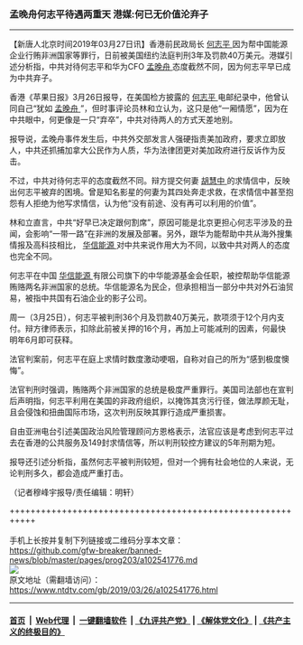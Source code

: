 ### 孟晚舟何志平待遇两重天 港媒:何已无价值沦弃子
------------------------

<div class="post_content" itemprop="articleBody">
 <p>
  【新唐人北京时间2019年03月27日讯】香港前民政局长
  <a href="https://www.ntdtv.com/gb/何志平.htm">
   何志平
  </a>
  因为帮中国能源企业行贿非洲国家等罪行，日前被美国纽约法庭判刑3年及罚款40万美元。港媒引述分析指，中共对待何志平和华为CFO
  <a href="https://www.ntdtv.com/gb/孟晚舟.htm">
   孟晚舟
  </a>
  态度截然不同，因为何志平早已成为中共弃子。
 </p>
 <p>
  香港《苹果日报》3月26日报导，在美国检方披露的
  <a href="https://www.ntdtv.com/gb/何志平.htm">
   何志平
  </a>
  电邮纪录中，他曾认同自己“犹如
  <a href="https://www.ntdtv.com/gb/孟晚舟.htm">
   孟晚舟
  </a>
  ”，但时事评论员林和立认为，这只是他“一厢情愿”，因为在中共眼中，何更像是一只“弃卒”，中共对待两人的方式天差地别。
 </p>
 <p>
  报导说，孟晚舟事件发生后，中共外交部发言人强硬指责美加政府，要求立即放人，中共还抓捕加拿大公民作为人质，华为法律团更对美加政府进行反诉作为反击。
 </p>
 <p>
  不过，中共对待何志平的态度截然不同。辩方提交何妻
  <a href="https://www.ntdtv.com/gb/胡慧中.htm">
   胡慧中
  </a>
  的求情信中，反映出何志平被弃的困境。曾是知名影星的何妻为其四处奔走求救，在求情信中甚至抱怨有人拒绝为他写求情信，认为他“没有前途、没有再可以利用的价值”。
 </p>
 <p>
  林和立直言，中共“好早已决定跟何割席”，原因可能是北京更担心何志平涉及的丑闻，会影响“一带一路”在非洲的发展及部署。另外，跟华为能帮助中共从海外搜集情报及高科技相比，
  <a href="https://www.ntdtv.com/gb/华信能源.htm">
   华信能源
  </a>
  对中共来说作用大为不同，以致中共对两人的态度也完全不同。
 </p>
 <p>
  何志平在中国
  <a href="https://www.ntdtv.com/gb/华信能源.htm">
   华信能源
  </a>
  有限公司旗下的中华能源基金会任职，被控帮助华信能源贿赂两名非洲国家的总统。华信能源名为民企，但承担相当一部分中共对外石油贸易，被指中共国有石油企业的影子公司。
 </p>
 <p>
  周一（3月25日），何志平被判刑36个月及罚款40万美元，款项须于12个月内支付。辩方律师表示，扣除此前被关押的16个月，再加上可能减刑的因素，何最快明年6月即可获释。
 </p>
 <p>
  法官判案前，何志平在庭上求情时数度激动哽咽，自称对自己的所为“感到极度懊悔”。
 </p>
 <p>
  法官判刑时强调，贿赂两个非洲国家的总统是极度严重罪行。美国司法部也在宣判后声明指，何志平利用在美国的非政府组织，以掩饰其贪污行径，做法厚颜无耻，且会侵蚀和扭曲国际市场，这次判刑反映其罪行造成严重损害。
 </p>
 <p>
  自由亚洲电台引述美国政治风险管理顾问方恩格表示，法官应该是考虑到何志平过去在香港的公共服务及149封求情信等，所以判刑较控方建议的5年刑期为短。
 </p>
 <p>
  报导还引述分析指，虽然何志平被判刑较短，但对一个拥有社会地位的人来说，无论判刑多久，都会造成严重打击。
 </p>
 <p>
  （记者穆峰宇报导/责任编辑：明轩）
 </p>
 <div class="single_ad">
 </div>
</div>

+++++++++++++++++++++++++++++++++++++++++++++++++++++++++++<br/><br/>
手机上长按并复制下列链接或二维码分享本文章：<br/>
https://github.com/gfw-breaker/banned-news/blob/master/pages/prog203/a102541776.md <br/>
<a href='https://github.com/gfw-breaker/banned-news/blob/master/pages/prog203/a102541776.md'><img src='https://github.com/gfw-breaker/banned-news/blob/master/pages/prog203/a102541776.md.png'/></a> <br/>
原文地址（需翻墙访问）：https://www.ntdtv.com/gb/2019/03/26/a102541776.html


------------------------
#### [首页](https://github.com/gfw-breaker/banned-news/blob/master/README.md) &nbsp;|&nbsp; [Web代理](https://github.com/labour-camp/helloworld) &nbsp;|&nbsp; [一键翻墙软件](https://github.com/gfw-breaker/nogfw/blob/master/README.md) &nbsp;| [《九评共产党》](https://github.com/gfw-breaker/9ping.md/blob/master/README.md#九评之一评共产党是什么) | [《解体党文化》](https://github.com/gfw-breaker/jtdwh.md/blob/master/README.md) | [《共产主义的终极目的》](https://github.com/gfw-breaker/gczydzjmd.md/blob/master/README.md)

